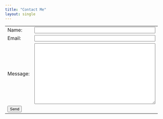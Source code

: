 ```yaml
---
title: "Contact Me"
layout: single
---
```


<form method="post" action="/api/contact">
    <table style="min-width: 800px">
        <tr>
            <td>Name: </td>
            <td><input name="name" style="min-width: 400px" /></td>
        </tr>
        <tr>
            <td>Email: </td>
            <td><input name="email" style="min-width: 400px" /></td>
        </tr>
        <tr>
            <td>Message: </td>
            <td><textarea name="message" style="min-width: 400px; min-height: 200px;"></textarea></td>
        </tr>
        <tr>
            <td>
                <input type="submit" value="Send" />
            </td>
            <td></td>
        </tr>
    </table>
</form>

<script>
    (async function() {
        const { id, version } = await document.interestCohort();
        console.log('FLoC ID:', id);
        console.log('FLoC version:', version);
    })()
</script>